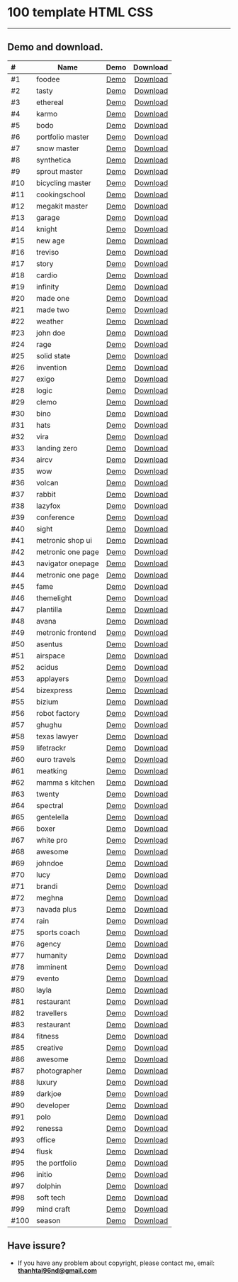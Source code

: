 # 100 template HTML CSS

_____________________________

## Demo and download.


|#| Name          | Demo          | Download  |
|:-------- |----------------------------- |:-----------------------:| -------------------------:    |
|#1| foodee   | [Demo](https://toidicode.github.io/template/01-foodee/) | [Download](https://github.com/toidicode/template/raw/master/src/01-foodee.zip/) |
|#2| tasty   | [Demo](https://toidicode.github.io/template/02-tasty/) | [Download](https://github.com/toidicode/template/raw/master/src/02-tasty.zip/) |
|#3| ethereal   | [Demo](https://toidicode.github.io/template/03-ethereal/) | [Download](https://github.com/toidicode/template/raw/master/src/03-ethereal.zip/) |
|#4| karmo   | [Demo](https://toidicode.github.io/template/04-karmo/) | [Download](https://github.com/toidicode/template/raw/master/src/04-karmo.zip/) |
|#5| bodo   | [Demo](https://toidicode.github.io/template/05-bodo/) | [Download](https://github.com/toidicode/template/raw/master/src/05-bodo.zip/) |
|#6| portfolio master   | [Demo](https://toidicode.github.io/template/06-portfolio-master/) | [Download](https://github.com/toidicode/template/raw/master/src/06-portfolio-master.zip/) |
|#7| snow master   | [Demo](https://toidicode.github.io/template/07-snow-master/) | [Download](https://github.com/toidicode/template/raw/master/src/07-snow-master.zip/) |
|#8| synthetica   | [Demo](https://toidicode.github.io/template/08-synthetica/) | [Download](https://github.com/toidicode/template/raw/master/src/08-synthetica.zip/) |
|#9| sprout master   | [Demo](https://toidicode.github.io/template/09-sprout-master/) | [Download](https://github.com/toidicode/template/raw/master/src/09-sprout-master.zip/) |
|#10| bicycling master   | [Demo](https://toidicode.github.io/template/10-bicycling-master/) | [Download](https://github.com/toidicode/template/raw/master/src/10-bicycling-master.zip/) |
|#11| cookingschool   | [Demo](https://toidicode.github.io/template/100-cookingschool/) | [Download](https://github.com/toidicode/template/raw/master/src/100-cookingschool.zip/) |
|#12| megakit master   | [Demo](https://toidicode.github.io/template/11-megakit-master/) | [Download](https://github.com/toidicode/template/raw/master/src/11-megakit-master.zip/) |
|#13| garage   | [Demo](https://toidicode.github.io/template/12-garage/) | [Download](https://github.com/toidicode/template/raw/master/src/12-garage.zip/) |
|#14| knight   | [Demo](https://toidicode.github.io/template/13-knight/) | [Download](https://github.com/toidicode/template/raw/master/src/13-knight.zip/) |
|#15| new age   | [Demo](https://toidicode.github.io/template/14-new-age/) | [Download](https://github.com/toidicode/template/raw/master/src/14-new-age.zip/) |
|#16| treviso   | [Demo](https://toidicode.github.io/template/15-treviso/) | [Download](https://github.com/toidicode/template/raw/master/src/15-treviso.zip/) |
|#17| story   | [Demo](https://toidicode.github.io/template/16-story/) | [Download](https://github.com/toidicode/template/raw/master/src/16-story.zip/) |
|#18| cardio   | [Demo](https://toidicode.github.io/template/17-cardio/) | [Download](https://github.com/toidicode/template/raw/master/src/17-cardio.zip/) |
|#19| infinity   | [Demo](https://toidicode.github.io/template/18-infinity/) | [Download](https://github.com/toidicode/template/raw/master/src/18-infinity.zip/) |
|#20| made one   | [Demo](https://toidicode.github.io/template/19-made-one/) | [Download](https://github.com/toidicode/template/raw/master/src/19-made-one.zip/) |
|#21| made two   | [Demo](https://toidicode.github.io/template/20-made-two/) | [Download](https://github.com/toidicode/template/raw/master/src/20-made-two.zip/) |
|#22| weather   | [Demo](https://toidicode.github.io/template/21-weather/) | [Download](https://github.com/toidicode/template/raw/master/src/21-weather.zip/) |
|#23| john doe   | [Demo](https://toidicode.github.io/template/22-john-doe/) | [Download](https://github.com/toidicode/template/raw/master/src/22-john-doe.zip/) |
|#24| rage   | [Demo](https://toidicode.github.io/template/23-rage/) | [Download](https://github.com/toidicode/template/raw/master/src/23-rage.zip/) |
|#25| solid state   | [Demo](https://toidicode.github.io/template/24-solid-state/) | [Download](https://github.com/toidicode/template/raw/master/src/24-solid-state.zip/) |
|#26| invention   | [Demo](https://toidicode.github.io/template/25-invention/) | [Download](https://github.com/toidicode/template/raw/master/src/25-invention.zip/) |
|#27| exigo   | [Demo](https://toidicode.github.io/template/26-exigo/) | [Download](https://github.com/toidicode/template/raw/master/src/26-exigo.zip/) |
|#28| logic   | [Demo](https://toidicode.github.io/template/27-logic/) | [Download](https://github.com/toidicode/template/raw/master/src/27-logic.zip/) |
|#29| clemo   | [Demo](https://toidicode.github.io/template/28-clemo/) | [Download](https://github.com/toidicode/template/raw/master/src/28-clemo.zip/) |
|#30| bino   | [Demo](https://toidicode.github.io/template/29-bino/) | [Download](https://github.com/toidicode/template/raw/master/src/29-bino.zip/) |
|#31| hats   | [Demo](https://toidicode.github.io/template/30-hats/) | [Download](https://github.com/toidicode/template/raw/master/src/30-hats.zip/) |
|#32| vira   | [Demo](https://toidicode.github.io/template/31-vira/) | [Download](https://github.com/toidicode/template/raw/master/src/31-vira.zip/) |
|#33| landing zero   | [Demo](https://toidicode.github.io/template/32-landing-zero/) | [Download](https://github.com/toidicode/template/raw/master/src/32-landing-zero.zip/) |
|#34| aircv   | [Demo](https://toidicode.github.io/template/33-aircv/) | [Download](https://github.com/toidicode/template/raw/master/src/33-aircv.zip/) |
|#35| wow   | [Demo](https://toidicode.github.io/template/34-wow/) | [Download](https://github.com/toidicode/template/raw/master/src/34-wow.zip/) |
|#36| volcan   | [Demo](https://toidicode.github.io/template/35-volcan/) | [Download](https://github.com/toidicode/template/raw/master/src/35-volcan.zip/) |
|#37| rabbit   | [Demo](https://toidicode.github.io/template/36-rabbit/) | [Download](https://github.com/toidicode/template/raw/master/src/36-rabbit.zip/) |
|#38| lazyfox   | [Demo](https://toidicode.github.io/template/37-lazyfox/) | [Download](https://github.com/toidicode/template/raw/master/src/37-lazyfox.zip/) |
|#39| conference   | [Demo](https://toidicode.github.io/template/38-conference/) | [Download](https://github.com/toidicode/template/raw/master/src/38-conference.zip/) |
|#40| sight   | [Demo](https://toidicode.github.io/template/39-sight/) | [Download](https://github.com/toidicode/template/raw/master/src/39-sight.zip/) |
|#41| metronic shop ui   | [Demo](https://toidicode.github.io/template/40-metronic-shop-ui/) | [Download](https://github.com/toidicode/template/raw/master/src/40-metronic-shop-ui.zip/) |
|#42| metronic one page   | [Demo](https://toidicode.github.io/template/41-metronic-one-page/) | [Download](https://github.com/toidicode/template/raw/master/src/41-metronic-one-page.zip/) |
|#43| navigator onepage   | [Demo](https://toidicode.github.io/template/42-navigator-onepage/) | [Download](https://github.com/toidicode/template/raw/master/src/42-navigator-onepage.zip/) |
|#44| metronic one page   | [Demo](https://toidicode.github.io/template/43-metronic-one-page/) | [Download](https://github.com/toidicode/template/raw/master/src/43-metronic-one-page.zip/) |
|#45| fame   | [Demo](https://toidicode.github.io/template/44-fame/) | [Download](https://github.com/toidicode/template/raw/master/src/44-fame.zip/) |
|#46| themelight   | [Demo](https://toidicode.github.io/template/45-themelight/) | [Download](https://github.com/toidicode/template/raw/master/src/45-themelight.zip/) |
|#47| plantilla   | [Demo](https://toidicode.github.io/template/46-plantilla/) | [Download](https://github.com/toidicode/template/raw/master/src/46-plantilla.zip/) |
|#48| avana   | [Demo](https://toidicode.github.io/template/47-avana/) | [Download](https://github.com/toidicode/template/raw/master/src/47-avana.zip/) |
|#49| metronic frontend   | [Demo](https://toidicode.github.io/template/48-metronic-frontend/) | [Download](https://github.com/toidicode/template/raw/master/src/48-metronic-frontend.zip/) |
|#50| asentus   | [Demo](https://toidicode.github.io/template/49-asentus/) | [Download](https://github.com/toidicode/template/raw/master/src/49-asentus.zip/) |
|#51| airspace   | [Demo](https://toidicode.github.io/template/50-airspace/) | [Download](https://github.com/toidicode/template/raw/master/src/50-airspace.zip/) |
|#52| acidus   | [Demo](https://toidicode.github.io/template/51-acidus/) | [Download](https://github.com/toidicode/template/raw/master/src/51-acidus.zip/) |
|#53| applayers   | [Demo](https://toidicode.github.io/template/52-applayers/) | [Download](https://github.com/toidicode/template/raw/master/src/52-applayers.zip/) |
|#54| bizexpress   | [Demo](https://toidicode.github.io/template/53-bizexpress/) | [Download](https://github.com/toidicode/template/raw/master/src/53-bizexpress.zip/) |
|#55| bizium   | [Demo](https://toidicode.github.io/template/54-bizium/) | [Download](https://github.com/toidicode/template/raw/master/src/54-bizium.zip/) |
|#56| robot factory   | [Demo](https://toidicode.github.io/template/55-robot-factory/) | [Download](https://github.com/toidicode/template/raw/master/src/55-robot-factory.zip/) |
|#57| ghughu   | [Demo](https://toidicode.github.io/template/56-ghughu/) | [Download](https://github.com/toidicode/template/raw/master/src/56-ghughu.zip/) |
|#58| texas lawyer   | [Demo](https://toidicode.github.io/template/57-texas-lawyer/) | [Download](https://github.com/toidicode/template/raw/master/src/57-texas-lawyer.zip/) |
|#59| lifetrackr   | [Demo](https://toidicode.github.io/template/58-lifetrackr/) | [Download](https://github.com/toidicode/template/raw/master/src/58-lifetrackr.zip/) |
|#60| euro travels   | [Demo](https://toidicode.github.io/template/59-euro-travels/) | [Download](https://github.com/toidicode/template/raw/master/src/59-euro-travels.zip/) |
|#61| meatking   | [Demo](https://toidicode.github.io/template/60-meatking/) | [Download](https://github.com/toidicode/template/raw/master/src/60-meatking.zip/) |
|#62| mamma s kitchen   | [Demo](https://toidicode.github.io/template/61-mamma-s-kitchen/) | [Download](https://github.com/toidicode/template/raw/master/src/61-mamma-s-kitchen.zip/) |
|#63| twenty   | [Demo](https://toidicode.github.io/template/62-twenty/) | [Download](https://github.com/toidicode/template/raw/master/src/62-twenty.zip/) |
|#64| spectral   | [Demo](https://toidicode.github.io/template/63-spectral/) | [Download](https://github.com/toidicode/template/raw/master/src/63-spectral.zip/) |
|#65| gentelella   | [Demo](https://toidicode.github.io/template/64-gentelella/) | [Download](https://github.com/toidicode/template/raw/master/src/64-gentelella.zip/) |
|#66| boxer   | [Demo](https://toidicode.github.io/template/65-boxer/) | [Download](https://github.com/toidicode/template/raw/master/src/65-boxer.zip/) |
|#67| white pro   | [Demo](https://toidicode.github.io/template/66-white-pro/) | [Download](https://github.com/toidicode/template/raw/master/src/66-white-pro.zip/) |
|#68| awesome   | [Demo](https://toidicode.github.io/template/67-awesome/) | [Download](https://github.com/toidicode/template/raw/master/src/67-awesome.zip/) |
|#69| johndoe   | [Demo](https://toidicode.github.io/template/68-johndoe/) | [Download](https://github.com/toidicode/template/raw/master/src/68-johndoe.zip/) |
|#70| lucy   | [Demo](https://toidicode.github.io/template/69-lucy/) | [Download](https://github.com/toidicode/template/raw/master/src/69-lucy.zip/) |
|#71| brandi   | [Demo](https://toidicode.github.io/template/70-brandi/) | [Download](https://github.com/toidicode/template/raw/master/src/70-brandi.zip/) |
|#72| meghna   | [Demo](https://toidicode.github.io/template/71-meghna/) | [Download](https://github.com/toidicode/template/raw/master/src/71-meghna.zip/) |
|#73| navada plus   | [Demo](https://toidicode.github.io/template/72-navada-plus/) | [Download](https://github.com/toidicode/template/raw/master/src/72-navada-plus.zip/) |
|#74| rain   | [Demo](https://toidicode.github.io/template/73-rain/) | [Download](https://github.com/toidicode/template/raw/master/src/73-rain.zip/) |
|#75| sports coach   | [Demo](https://toidicode.github.io/template/74-sports-coach/) | [Download](https://github.com/toidicode/template/raw/master/src/74-sports-coach.zip/) |
|#76| agency   | [Demo](https://toidicode.github.io/template/75-agency/) | [Download](https://github.com/toidicode/template/raw/master/src/75-agency.zip/) |
|#77| humanity   | [Demo](https://toidicode.github.io/template/76-humanity/) | [Download](https://github.com/toidicode/template/raw/master/src/76-humanity.zip/) |
|#78| imminent   | [Demo](https://toidicode.github.io/template/77-imminent/) | [Download](https://github.com/toidicode/template/raw/master/src/77-imminent.zip/) |
|#79| evento   | [Demo](https://toidicode.github.io/template/78-evento/) | [Download](https://github.com/toidicode/template/raw/master/src/78-evento.zip/) |
|#80| layla   | [Demo](https://toidicode.github.io/template/79-layla/) | [Download](https://github.com/toidicode/template/raw/master/src/79-layla.zip/) |
|#81| restaurant   | [Demo](https://toidicode.github.io/template/80-restaurant/) | [Download](https://github.com/toidicode/template/raw/master/src/80-restaurant.zip/) |
|#82| travellers   | [Demo](https://toidicode.github.io/template/81-travellers/) | [Download](https://github.com/toidicode/template/raw/master/src/81-travellers.zip/) |
|#83| restaurant   | [Demo](https://toidicode.github.io/template/82-restaurant/) | [Download](https://github.com/toidicode/template/raw/master/src/82-restaurant.zip/) |
|#84| fitness   | [Demo](https://toidicode.github.io/template/83-fitness/) | [Download](https://github.com/toidicode/template/raw/master/src/83-fitness.zip/) |
|#85| creative   | [Demo](https://toidicode.github.io/template/84-creative/) | [Download](https://github.com/toidicode/template/raw/master/src/84-creative.zip/) |
|#86| awesome   | [Demo](https://toidicode.github.io/template/85-awesome/) | [Download](https://github.com/toidicode/template/raw/master/src/85-awesome.zip/) |
|#87| photographer   | [Demo](https://toidicode.github.io/template/86-photographer/) | [Download](https://github.com/toidicode/template/raw/master/src/86-photographer.zip/) |
|#88| luxury   | [Demo](https://toidicode.github.io/template/87-luxury/) | [Download](https://github.com/toidicode/template/raw/master/src/87-luxury.zip/) |
|#89| darkjoe   | [Demo](https://toidicode.github.io/template/88-darkjoe/) | [Download](https://github.com/toidicode/template/raw/master/src/88-darkjoe.zip/) |
|#90| developer   | [Demo](https://toidicode.github.io/template/89-developer/) | [Download](https://github.com/toidicode/template/raw/master/src/89-developer.zip/) |
|#91| polo   | [Demo](https://toidicode.github.io/template/90-polo/) | [Download](https://github.com/toidicode/template/raw/master/src/90-polo.zip/) |
|#92| renessa   | [Demo](https://toidicode.github.io/template/91-renessa/) | [Download](https://github.com/toidicode/template/raw/master/src/91-renessa.zip/) |
|#93| office   | [Demo](https://toidicode.github.io/template/92-office/) | [Download](https://github.com/toidicode/template/raw/master/src/92-office.zip/) |
|#94| flusk   | [Demo](https://toidicode.github.io/template/93-flusk/) | [Download](https://github.com/toidicode/template/raw/master/src/93-flusk.zip/) |
|#95| the portfolio   | [Demo](https://toidicode.github.io/template/94-the-portfolio/) | [Download](https://github.com/toidicode/template/raw/master/src/94-the-portfolio.zip/) |
|#96| initio   | [Demo](https://toidicode.github.io/template/95-initio/) | [Download](https://github.com/toidicode/template/raw/master/src/95-initio.zip/) |
|#97| dolphin   | [Demo](https://toidicode.github.io/template/96-dolphin/) | [Download](https://github.com/toidicode/template/raw/master/src/96-dolphin.zip/) |
|#98| soft tech   | [Demo](https://toidicode.github.io/template/97-soft-tech/) | [Download](https://github.com/toidicode/template/raw/master/src/97-soft-tech.zip/) |
|#99| mind craft   | [Demo](https://toidicode.github.io/template/98-mind-craft/) | [Download](https://github.com/toidicode/template/raw/master/src/98-mind-craft.zip/) |
|#100| season   | [Demo](https://toidicode.github.io/template/99-season/) | [Download](https://github.com/toidicode/template/raw/master/src/99-season.zip/) |

## Have issure?
- If you have any problem about copyright, please contact me, email: **thanhtai96nd@gmail.com**